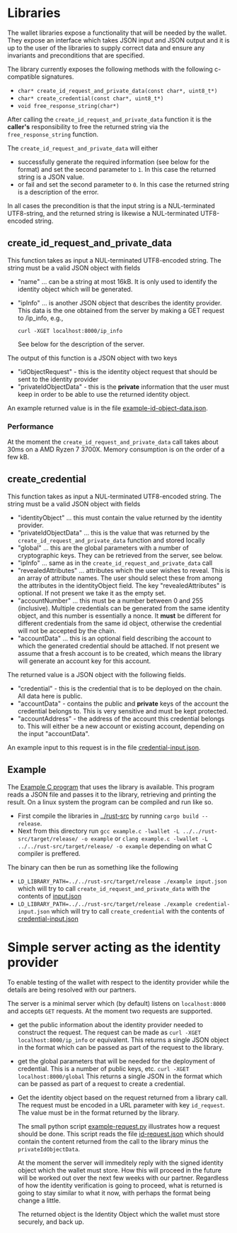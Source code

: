# Libraries

The wallet libraries expose a functionality that will be needed by the wallet.
They expose an interface which takes JSON input and JSON output and it is up to
the user of the libraries to supply correct data and ensure any invariants and
preconditions that are specified.

The library currently exposes the following methods with the following
c-compatible signatures.
- ```char* create_id_request_and_private_data(const char*, uint8_t*)```
- ```char* create_credential(const char*, uint8_t*)```
- ```void free_response_string(char*)```

After calling the `create_id_request_and_private_data` function it is the
__caller's__ responsibility to free the returned string via the
`free_response_string` function.

The  `create_id_request_and_private_data` will either
- successfully generate the required information (see below for the format) and
  set the second parameter to `1`. In this case the returned string is a JSON value.
- or fail and set the second parameter to `0`. In this case the returned string
  is a description of the error.
  
In all cases the precondition is that the input string is a NUL-terminated
UTF8-string, and the returned string is likewise a NUL-terminated UTF8-encoded string.

## create_id_request_and_private_data

This function takes as input a NUL-terminated UTF8-encoded string. The string
must be a valid JSON object with fields

- "name" ... can be a string at most 16kB. It is only used to identify the
  identity object which will be generated.
- "ipInfo" ... is another JSON object that describes the identity provider. This 
  data is the one obtained from the server by making a GET request to /ip_info,
  e.g.,
  
  ```curl -XGET localhost:8000/ip_info```
  
  See below for the description of the server.

The output of this function is a JSON object with two keys
- "idObjectRequest" - this is the identity object request that should be sent to
  the identity provider
- "privateIdObjectData" - this is the __private__ information that the user must
  keep in order to be able to use the returned identity object.
  
An example returned value is in the file [example-id-object-data.json](example-id-object-data.json).

### Performance

At the moment the `create_id_request_and_private_data` call takes about 30ms on
a AMD Ryzen 7 3700X. Memory consumption is on the order of a few kB.

## create_credential

This function takes as input a NUL-terminated UTF8-encoded string. The string
must be a valid JSON object with fields
- "identityObject" ... this must contain the value returned by the identity provider.
- "privateIdObjectData" ... this is the value that was returned by the
  `create_id_request_and_private_data` function and stored locally
- "global" ... this are the global parameters with a number of cryptographic
  keys. They can be retrieved from the server, see below.
- "ipInfo" ... same as in the `create_id_request_and_private_data` call
- "revealedAttributes" ... attributes which the user wishes to reveal. This is
  an array of attribute names. The user should select these from among the
  attributes in the identityObject field. The key "revealedAttributes" is
  optional. If not present we take it as the empty set.
- "accountNumber" ... this must be a number between 0 and 255 (inclusive).
  Multiple credentials can be generated from the same identity object, and this
  number is essentially a nonce. It __must__ be different for different
  credentials from the same id object, otherwise the credential will not be
  accepted by the chain.
- "accountData" ... this is an optional field describing the account to which
  the generated credential should be attached. If not present we assume that a
  fresh account is to be created, which means the library will generate an
  account key for this account.

The returned value is a JSON object with the following fields.
- "credential" - this is the credential that is to be deployed on the chain. All
  data here is public.
- "accountData" - contains the public and __private__ keys of the account the
  credential belongs to. This is very sensitive and must be kept protected.
- "accountAddress" - the address of the account this credential belongs to. This
  will either be a new account or existing account, depending on the input "accountData".

An example input to this request is in the file [credential-input.json](credential-input.json).

## Example
The [Example C program](example.c) that uses the library is available. This
program reads a JSON file and passes it to the library, retrieving and printing
the result. On a linux system the program can be compiled and run like so.
  - First compile the libraries in [../rust-src](../rust-src) by running 
    ```cargo build --release```. 
  - Next from this directory run
    ```gcc example.c -lwallet -L ../../rust-src/target/release/ -o example```
    or 
    ```clang example.c -lwallet -L ../../rust-src/target/release/ -o example```
    depending on what C compiler is preffered.

The binary can then be run as something like the following
- ```LD_LIBRARY_PATH=../../rust-src/target/release ./example input.json``` 
  which will try to call `create_id_request_and_private_data` with the contents
  of [input.json](input.json)
- ```LD_LIBRARY_PATH=../../rust-src/target/release ./example credential-input.json``` 
  which will try to call `create_credential` with the contents
  of [credential-input.json](credential-input.json)

# Simple server acting as the identity provider

To enable testing of the wallet with respect to the identity provider while the
details are being resolved with our partners.

The server is a minimal server which (by default) listens on `localhost:8000`
and accepts `GET` requests. At the moment two requests are supported.

- get the public information about the identity provider needed to construct the
  request. The request can be made as
  ```curl -XGET localhost:8000/ip_info```
  or equivalent. This returns a single JSON object in the format which can be
  passed as part of the request to the library.
  
- get the global parameters that will be needed for the deployment of
  credential. This is a number of public keys, etc.
  ```curl -XGET localhost:8000/global```
  This returns a single JSON in the format which can be passed as part of a
  request to create a credential.

- Get the identity object based on the request returned from a library call.
  The request must be encoded in a URL parameter with key `id_request`. The
  value must be in the format returned by the library.
  
  The small python script [example-request.py](example-request.py) illustrates
  how a request should be done. This script reads the file
  [id-request.json](id_request.json) which should contain the content returned
  from the call to the library minus the `privateIdObjectData`.

  At the moment the server will immeditely reply with the signed identity object
  which the wallet must store. How this will proceed in the future will be
  worked out over the next few weeks with our partner. Regardless of how the
  identity verification is going to proceed, what is returned is going to stay
  similar to what it now, with perhaps the format being change a little.

  The returned object is the Identity Object which the wallet must store
  securely, and back up.
